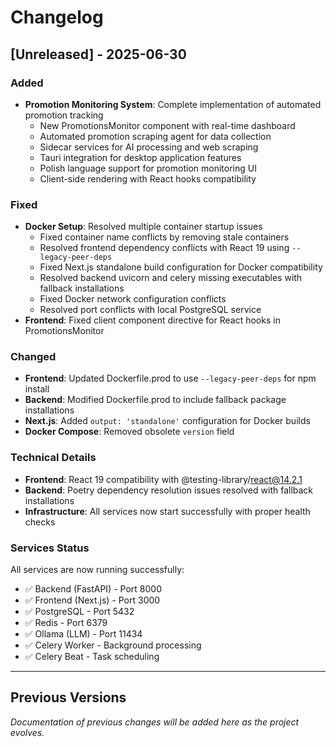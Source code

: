 # Changelog

## [Unreleased] - 2025-06-30

### Added
- **Promotion Monitoring System**: Complete implementation of automated promotion tracking
  - New PromotionsMonitor component with real-time dashboard
  - Automated promotion scraping agent for data collection
  - Sidecar services for AI processing and web scraping
  - Tauri integration for desktop application features
  - Polish language support for promotion monitoring UI
  - Client-side rendering with React hooks compatibility

### Fixed
- **Docker Setup**: Resolved multiple container startup issues
  - Fixed container name conflicts by removing stale containers
  - Resolved frontend dependency conflicts with React 19 using `--legacy-peer-deps`
  - Fixed Next.js standalone build configuration for Docker compatibility
  - Resolved backend uvicorn and celery missing executables with fallback installations
  - Fixed Docker network configuration conflicts
  - Resolved port conflicts with local PostgreSQL service
- **Frontend**: Fixed client component directive for React hooks in PromotionsMonitor

### Changed
- **Frontend**: Updated Dockerfile.prod to use `--legacy-peer-deps` for npm install
- **Backend**: Modified Dockerfile.prod to include fallback package installations
- **Next.js**: Added `output: 'standalone'` configuration for Docker builds
- **Docker Compose**: Removed obsolete `version` field

### Technical Details
- **Frontend**: React 19 compatibility with @testing-library/react@14.2.1
- **Backend**: Poetry dependency resolution issues resolved with fallback installations
- **Infrastructure**: All services now start successfully with proper health checks

### Services Status
All services are now running successfully:
- ✅ Backend (FastAPI) - Port 8000
- ✅ Frontend (Next.js) - Port 3000
- ✅ PostgreSQL - Port 5432
- ✅ Redis - Port 6379
- ✅ Ollama (LLM) - Port 11434
- ✅ Celery Worker - Background processing
- ✅ Celery Beat - Task scheduling

---

## Previous Versions

*Documentation of previous changes will be added here as the project evolves.* 